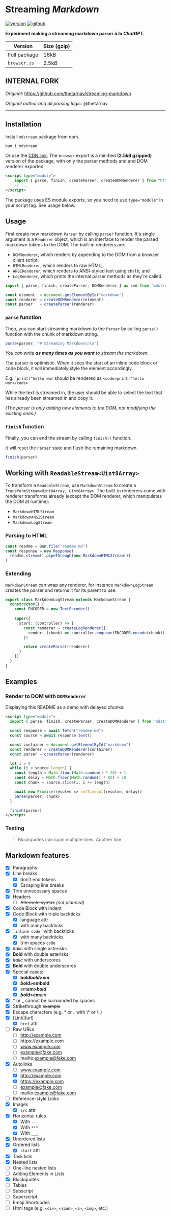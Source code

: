 # Streaming *Markdown*

[![version](https://img.shields.io/npm/v/streaming-markdown?logo=npm)](https://www.npmjs.com/package/streaming-markdown) [![github](https://img.shields.io/badge/GitHub-streaming--markdown-orange?logo=github)](https://github.com/thetarnav/streaming-markdown)

**Experiment making a streaming markdown parser *à la ChatGPT*.**

| Version | Size (gzip) |
|---------|----------------|
| Full package | 16kB |
| `browser.js` | 2.5kB |

## INTERNAL FORK

*Original:* https://github.com/thetarnav/streaming-markdown

*Original author and all parsing logic*: @thetarnav

---

## Installation

Install `mdstream` package from npm.

```bash
bun i mdstream
```

Or use the [CDN link](https://www.jsdelivr.com/package/npm/mdstream). The
`browser` export is a minified **(2.5kB gzipped)** version of the package, with only
the parser methods and and DOM renderer exported.

```html
<script type="module">
    import { parse, finish, createParser, createDOMRenderer } from "https://cdn.jsdelivr.net/npm/mdstream/dist/browser.js"
    // ...
</script>
```

The package uses ES module exports, so you need to use `type="module"` in your
script tag. See usage below.

## Usage

First create new markdown `Parser` by calling `parser` function. It's single
argument is a `Renderer` object, which is an interface to render the parsed
markdown tokens to the DOM. The built-in renderers are:

- `DOMRenderer`, which renders by appending to the DOM from a browser client
  script;
- `HTMLRenderer`, which renders to raw HTML;
- `ANSIRenderer`, which renders to ANSI-styled text using `chalk`; and
- `LogRenderer`, which prints the internal parser methods as they're called.

```js
import { parse, finish, createParser, DOMRenderer } as smd from "mdstream"

const element  = document.getElementById("markdown")
const renderer = createDOMRenderer(element)
const parser   = createParser(renderer)
```

### `parse` function

Then, you can start streaming markdown to the `Parser` by calling `parse()`
function with the chunk of markdown string.

```js
parse(parser, "# Streaming Markdown\n\n")
```

*You can write **as many times as you want** to stream the markdown.*

The parser is optimistic. When it sees the start of an inline code block or code
block, it will immediately style the element accordingly.

E.g. `` `print("hello wor `` should be rendered as `<code>print("hello
wor</code>`

While the text is streamed in, the user should be able to select the text that
has already been streamed in and copy it.

*(The parser is only adding new elements to the DOM, not modifying the existing
ones.)*

### `finish` function

Finally, you can end the stream by calling `finish()` function.

It will reset the `Parser` state and flush the remaining markdown.

```js
finish(parser)
```

## Working with `ReadableStream<Uint8Array>`

To transform a `ReadableStream`, use `MarkdownStream` to create a
`TransformStream<Uint8Array, Uint8Array>`. The built-in renderers come with
renderer transforms already (except the DOM renderer, which manipulates the DOM
at runtime):

- `MarkdownHTMLStream`
- `MarkdownANSIStream`
- `MarkdownLogStream`

### Parsing to HTML

```ts
const readme = Bun.file("readme.md")
const response = new Response(
  readme.stream().pipeThrough(new MarkdownHTMLStream())
)
```

### Extending

`MarkdownStream` can wrap any renderer, for instance `MarkdownLogStream` creates
the parser and returns it for its parent to use:

```ts
export class MarkdownLogStream extends MarkdownStream {
  constructor() {
    const ENCODER = new TextEncoder()
    
    super({
      start: (controller) => {
        const renderer = createLogRenderer({
          render: (chunk) => controller.enqueue(ENCODER.encode(chunk)),
        })

        return createParser(renderer)
      }
    })
  }
}
```

## Examples

### Render to DOM with `DOMRenderer`

Displaying this README as a demo with delayed chunks:

```html
<script type="module">
  import { parse, finish, createParser, createDOMRenderer } from "mdstream"

  const response = await fetch("readme.md")
  const source = await response.text()

  const container = document.getElementById("markdown")
  const renderer = createDOMRenderer(container)
  const parser = createParser(renderer)

  let i = 0
  while (i < source.length) {
    const length = Math.floor(Math.random() * 20) + 1
    const delay = Math.floor(Math.random() * 80) + 10
    const chunk = source.slice(i, i += length)

    await new Promise(resolve => setTimeout(resolve, delay))
    parse(parser, chunk)
  }

  finish(parser)
</script>
```

### Testing

> Blockquotes can span multiple lines.
> Another line.

## Markdown features

- [x] Paragraphs
- [x] Line breaks
    - [x] don't end tokens
    - [x] Escaping line breaks
- [x] Trim unnecessary spaces
- [x] Headers
    - [ ] ~~Alternate syntax~~ *(not planned)*
- [x] Code Block with indent
- [x] Code Block with triple backticks
    - [x] language attr
    - [x] with many backticks
- [x] `` `inline code` `` with backticks
    - [x] with many backticks
    - [x] trim spaces ` code `
- [x] *italic* with single asterisks
- [x] **Bold** with double asterisks
- [x] _italic_ with underscores
- [x] __Bold__ with double underscores
- [x] Special cases:
    - [x] **bold*bold>em***
    - [x] ***bold>em*bold**
    - [x] *em**em>bold***
    - [x] ***bold>em**em*
- [x] \* or \_ cannot be surrounded by spaces
- [x] Strikethrough ~~example~~
- [x] Escape characters (e.g. \* or \_ with \\\* or \\\_)
- [x] \[Link\](url)
    - [x] `href` attr
- [ ] Raw URLs
    - [ ] http://example.com
    - [ ] https://example.com
    - [ ] www.example.com
    - [ ] example@fake.com
    - [ ] mailto:example@fake.com
- [x] Autolinks
    - [ ] www.example.com
    - [x] http://example.com
    - [x] https://example.com
    - [ ] example@fake.com
    - [ ] mailto:example@fake.com
- [ ] Reference-style Links
- [x] Images
    - [x] `src` attr
- [x] Horizontal rules
    - [x] With `---`
    - [x] With `***`
    - [x] With `___`
- [x] Unordered lists
- [x] Ordered lists
    - [x] `start` attr
- [x] Task lists
- [x] Nested lists
- [ ] One-line nested lists
- [ ] Adding Elements in Lists
- [x] Blockquotes
- [ ] Tables
- [ ] Subscript
- [ ] Superscript
- [ ] Emoji Shortcodes
- [ ] Html tags (e.g. `<div>`, `<span>`, `<a>`, `<img>`, etc.)